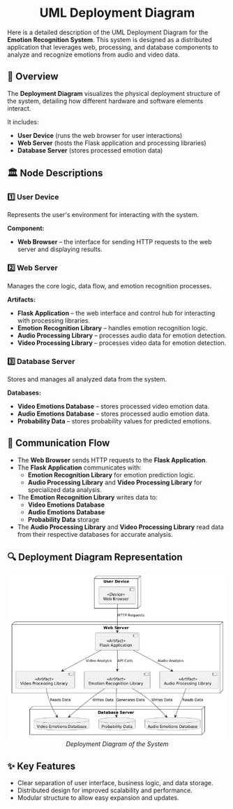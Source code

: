 <div id="header" align="center">
  <h1>UML Deployment Diagram</h1>
</div>

Here is a detailed description of the UML Deployment Diagram for the **Emotion Recognition System**. This system is designed as a distributed application that leverages web, processing, and database components to analyze and recognize emotions from audio and video data.

## :pushpin: Overview

The **Deployment Diagram** visualizes the physical deployment structure of the system, detailing how different hardware and software elements interact.

It includes:
- **User Device** (runs the web browser for user interactions)
- **Web Server** (hosts the Flask application and processing libraries)
- **Database Server** (stores processed emotion data)

## :classical_building: Node Descriptions

### :one: User Device
Represents the user's environment for interacting with the system.

**Component:**
- **Web Browser** – the interface for sending HTTP requests to the web server and displaying results.

### :two: Web Server
Manages the core logic, data flow, and emotion recognition processes.

**Artifacts:**
- **Flask Application** – the web interface and control hub for interacting with processing libraries.
- **Emotion Recognition Library** – handles emotion recognition logic.
- **Audio Processing Library** – processes audio data for emotion detection.
- **Video Processing Library** – processes video data for emotion detection.

### :three: Database Server
Stores and manages all analyzed data from the system.

**Databases:**
- **Video Emotions Database** – stores processed video emotion data.
- **Audio Emotions Database** – stores processed audio emotion data.
- **Probability Data** – stores probability values for predicted emotions.

## :link: Communication Flow

- The **Web Browser** sends HTTP requests to the **Flask Application**.
- The **Flask Application** communicates with:
  - **Emotion Recognition Library** for emotion prediction logic.
  - **Audio Processing Library** and **Video Processing Library** for specialized data analysis.
- The **Emotion Recognition Library** writes data to:
  - **Video Emotions Database**
  - **Audio Emotions Database**
  - **Probability Data** storage
- The **Audio Processing Library** and **Video Processing Library** read data from their respective databases for accurate analysis.

## :mag: Deployment Diagram Representation

<p align="center">
  <img src="https://github.com/space13pirate/UML-Diagrams-Labs/blob/main/2.2_deployment_diagram/deployment_diagram.png" alt="Deployment Diagram of the System" width="1000"/>
  <br>
  <em>Deployment Diagram of the System</em>
</p>

## :sparkles: Key Features
- Clear separation of user interface, business logic, and data storage.
- Distributed design for improved scalability and performance.
- Modular structure to allow easy expansion and updates.
